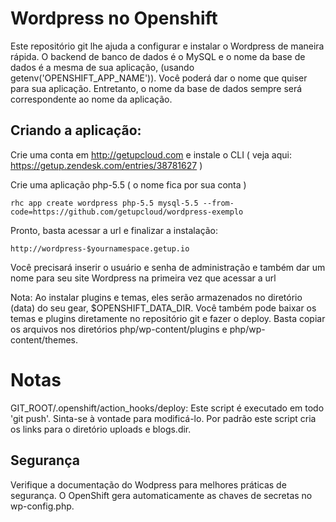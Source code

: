 Wordpress no Openshift
======================

Este repositório git lhe ajuda a configurar e instalar o Wordpress de maneira rápida. 
O backend de banco de dados é o MySQL e o nome da base de dados é a mesma de sua aplicação, 
(usando getenv('OPENSHIFT_APP_NAME')). Você poderá dar o nome que quiser para sua aplicação.
Entretanto, o nome da base de dados sempre será correspondente ao nome da aplicação.


Criando a aplicação:
----------------------------

Crie uma conta em http://getupcloud.com e instale o CLI ( veja aqui: https://getup.zendesk.com/entries/38781627 )

Crie uma aplicação php-5.5 ( o nome fica por sua conta )

    rhc app create wordpress php-5.5 mysql-5.5 --from-code=https://github.com/getupcloud/wordpress-exemplo

Pronto, basta acessar a url e finalizar a instalação:

    http://wordpress-$yournamespace.getup.io
    
Você precisará inserir o usuário e senha de administração e também dar um nome para seu site Wordpress 
na primeira vez que acessar a url

Nota: Ao instalar plugins e temas, eles serão armazenados no diretório (data) do seu gear, $OPENSHIFT_DATA_DIR.
Você também pode baixar os temas e plugins diretamente no repositório git e fazer o deploy. Basta copiar os arquivos
nos diretórios php/wp-content/plugins e php/wp-content/themes.

Notas
=====

GIT_ROOT/.openshift/action_hooks/deploy:
	Este script é executado em todo 'git push'. Sinta-se à vontade para modificá-lo. Por padrão este script 
	cria os links para o diretório uploads e blogs.dir.


Segurança
-----------------------
Verifique a documentação do Wodpress para melhores práticas de segurança. O OpenShift gera automaticamente as chaves
de secretas no wp-config.php.
